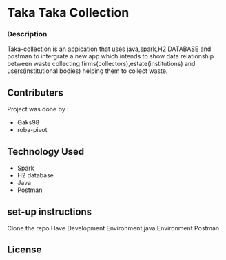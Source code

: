 # Taka Taka Collection

### Description
Taka-collection is an appication that uses java,spark,H2 DATABASE and postman to intergrate a new app which intends to show data relationship between waste collecting firms(collectors),estate(institutions) and users(institutional bodies) helping them to collect waste.
## Contributers
Project was done by :
* Gaks98
* roba-pivot
## Technology Used
* Spark
* H2 database
* Java
* Postman
## set-up instructions
  Clone the repo
  Have  Development Environment
  java Environment
  Postman
## License

  
  

